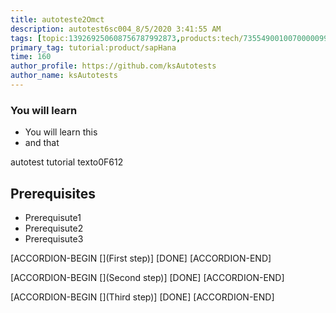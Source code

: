 ```yaml
---
title: autoteste2Omct
description: autotest6sc004_8/5/2020 3:41:55 AM
tags: [topic:139269250608756787992873,products:tech/73554900100700000996,tutorial:experience/advanced]
primary_tag: tutorial:product/sapHana
time: 160
author_profile: https://github.com/ksAutotests
author_name: ksAutotests
---
```

### You will learn
- You will learn this
- and that

autotest tutorial texto0F612

## Prerequisites
- Prerequisute1
- Prerequisute2
- Prerequisute3

[ACCORDION-BEGIN [](First step)]
[DONE]
[ACCORDION-END]

[ACCORDION-BEGIN [](Second step)]
[DONE]
[ACCORDION-END]

[ACCORDION-BEGIN [](Third step)]
[DONE]
[ACCORDION-END]

